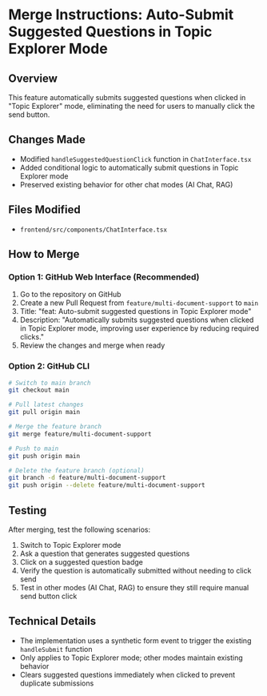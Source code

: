 # Merge Instructions: Auto-Submit Suggested Questions in Topic Explorer Mode

## Overview
This feature automatically submits suggested questions when clicked in "Topic Explorer" mode, eliminating the need for users to manually click the send button.

## Changes Made
- Modified `handleSuggestedQuestionClick` function in `ChatInterface.tsx`
- Added conditional logic to automatically submit questions in Topic Explorer mode
- Preserved existing behavior for other chat modes (AI Chat, RAG)

## Files Modified
- `frontend/src/components/ChatInterface.tsx`

## How to Merge

### Option 1: GitHub Web Interface (Recommended)
1. Go to the repository on GitHub
2. Create a new Pull Request from `feature/multi-document-support` to `main`
3. Title: "feat: Auto-submit suggested questions in Topic Explorer mode"
4. Description: "Automatically submits suggested questions when clicked in Topic Explorer mode, improving user experience by reducing required clicks."
5. Review the changes and merge when ready

### Option 2: GitHub CLI
```bash
# Switch to main branch
git checkout main

# Pull latest changes
git pull origin main

# Merge the feature branch
git merge feature/multi-document-support

# Push to main
git push origin main

# Delete the feature branch (optional)
git branch -d feature/multi-document-support
git push origin --delete feature/multi-document-support
```

## Testing
After merging, test the following scenarios:
1. Switch to Topic Explorer mode
2. Ask a question that generates suggested questions
3. Click on a suggested question badge
4. Verify the question is automatically submitted without needing to click send
5. Test in other modes (AI Chat, RAG) to ensure they still require manual send button click

## Technical Details
- The implementation uses a synthetic form event to trigger the existing `handleSubmit` function
- Only applies to Topic Explorer mode; other modes maintain existing behavior
- Clears suggested questions immediately when clicked to prevent duplicate submissions
